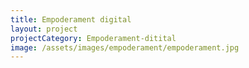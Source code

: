 ```yaml
---
title: Empoderament digital
layout: project
projectCategory: Empoderament-ditital
image: /assets/images/empoderament/empoderament.jpg
---
```


